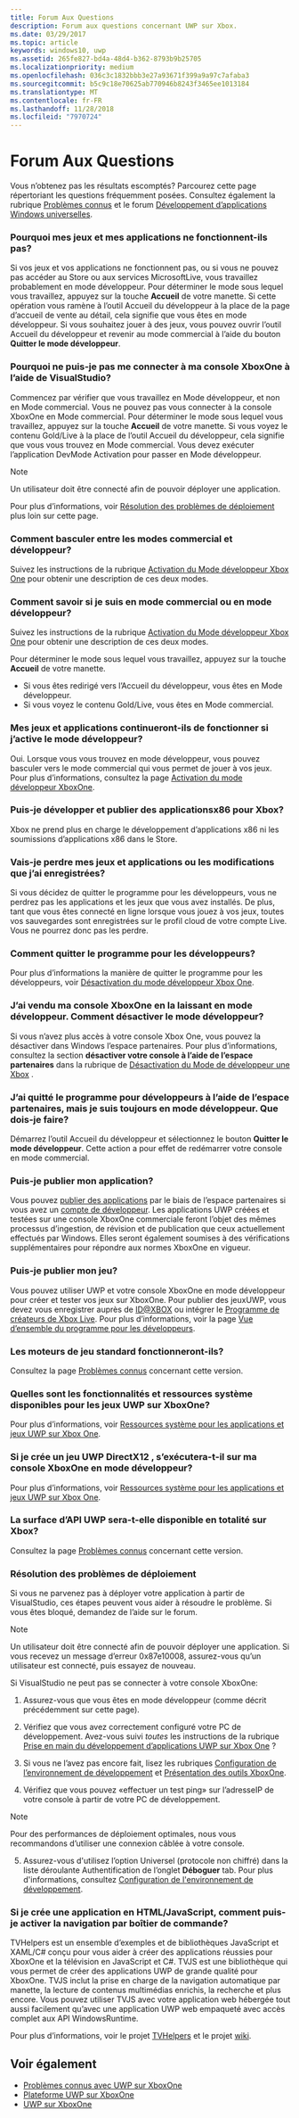 ```yaml
---
title: Forum Aux Questions
description: Forum aux questions concernant UWP sur Xbox.
ms.date: 03/29/2017
ms.topic: article
keywords: windows10, uwp
ms.assetid: 265fe827-bd4a-48d4-b362-8793b9b25705
ms.localizationpriority: medium
ms.openlocfilehash: 036c3c1832bbb3e27a93671f399a9a97c7afaba3
ms.sourcegitcommit: b5c9c18e70625ab770946b8243f3465ee1013184
ms.translationtype: MT
ms.contentlocale: fr-FR
ms.lasthandoff: 11/28/2018
ms.locfileid: "7970724"
---
```

# <a name="frequently-asked-questions"></a>Forum Aux Questions

Vous n’obtenez pas les résultats escomptés? Parcourez cette page répertoriant les questions fréquemment posées. Consultez également la rubrique [Problèmes connus](known-issues.md) et le forum [Développement d’applications Windows universelles](https://go.microsoft.com/fwlink/?linkid=839446). 

### <a name="why-arent-my-games-and-apps-working"></a>Pourquoi mes jeux et mes applications ne fonctionnent-ils pas?

Si vos jeux et vos applications ne fonctionnent pas, ou si vous ne pouvez pas accéder au Store ou aux services MicrosoftLive, vous travaillez probablement en mode développeur. Pour déterminer le mode sous lequel vous travaillez, appuyez sur la touche **Accueil** de votre manette. Si cette opération vous ramène à l’outil Accueil du développeur à la place de la page d’accueil de vente au détail, cela signifie que vous êtes en mode développeur. Si vous souhaitez jouer à des jeux, vous pouvez ouvrir l’outil Accueil du développeur et revenir au mode commercial à l’aide du bouton **Quitter le mode développeur**.

### <a name="why-cant-i-connect-to-my-xbox-one-using-visual-studio"></a>Pourquoi ne puis-je pas me connecter à ma console XboxOne à l’aide de VisualStudio?

Commencez par vérifier que vous travaillez en Mode développeur, et non en Mode commercial. Vous ne pouvez pas vous connecter à la console XboxOne en Mode commercial. Pour déterminer le mode sous lequel vous travaillez, appuyez sur la touche **Accueil** de votre manette. Si vous voyez le contenu Gold/Live à la place de l’outil Accueil du développeur, cela signifie que vous vous trouvez en Mode commercial. Vous devez exécuter l’application DevMode Activation pour passer en Mode développeur.

> [!NOTE]
> Un utilisateur doit être connecté afin de pouvoir déployer une application.

Pour plus d’informations, voir [Résolution des problèmes de déploiement](#fixing-deployment-failures) plus loin sur cette page.

### <a name="how-do-i-switch-between-retail-mode-and-developer-mode"></a>Comment basculer entre les modes commercial et développeur?

Suivez les instructions de la rubrique [Activation du Mode développeur Xbox One](devkit-activation.md) pour obtenir une description de ces deux modes.

### <a name="how-do-i-know-if-i-am-in-retail-mode-or-developer-mode"></a>Comment savoir si je suis en mode commercial ou en mode développeur?

Suivez les instructions de la rubrique [Activation du Mode développeur Xbox One](devkit-activation.md) pour obtenir une description de ces deux modes. 

Pour déterminer le mode sous lequel vous travaillez, appuyez sur la touche **Accueil** de votre manette. 
- Si vous êtes redirigé vers l’Accueil du développeur, vous êtes en Mode développeur.
- Si vous voyez le contenu Gold/Live, vous êtes en Mode commercial.

### <a name="will-my-games-and-apps-still-work-if-i-activate-developer-mode"></a>Mes jeux et applications continueront-ils de fonctionner si j’active le mode développeur?

Oui. Lorsque vous vous trouvez en mode développeur, vous pouvez basculer vers le mode commercial qui vous permet de jouer à vos jeux. Pour plus d’informations, consultez la page [Activation du mode développeur XboxOne](devkit-activation.md). 

### <a name="can-i-develop-and-publish-x86-apps-for-xbox"></a>Puis-je développer et publier des applicationsx86 pour Xbox?
Xbox ne prend plus en charge le développement d’applications x86 ni les soumissions d’applications x86 dans le Store. 

### <a name="will-i-lose-my-games-and-apps-or-saved-changes"></a>Vais-je perdre mes jeux et applications ou les modifications que j’ai enregistrées?

Si vous décidez de quitter le programme pour les développeurs, vous ne perdrez pas les applications et les jeux que vous avez installés. De plus, tant que vous êtes connecté en ligne lorsque vous jouez à vos jeux, toutes vos sauvegardes sont enregistrées sur le profil cloud de votre compte Live. Vous ne pourrez donc pas les perdre.

### <a name="how-do-i-leave-the-developer-program"></a>Comment quitter le programme pour les développeurs?

Pour plus d’informations la manière de quitter le programme pour les développeurs, voir [Désactivation du mode développeur Xbox One](devkit-deactivation.md).

### <a name="i-sold-my-xbox-one-and-left-it-in-developer-mode-how-do-i-deactivate-developer-mode"></a>J’ai vendu ma console XboxOne en la laissant en mode développeur. Comment désactiver le mode développeur?

Si vous n’avez plus accès à votre console Xbox One, vous pouvez la désactiver dans Windows l’espace partenaires. Pour plus d’informations, consultez la section **désactiver votre console à l’aide de l’espace partenaires** dans la rubrique de [Désactivation du Mode de développeur une Xbox](devkit-deactivation.md#deactivate-your-console-using-partner-center) . 

### <a name="i-left-the-developer-program-using-partner-center-but-im-in-still-developer-mode-what-do-i-do"></a>J’ai quitté le programme pour développeurs à l’aide de l’espace partenaires, mais je suis toujours en mode développeur. Que dois-je faire?

Démarrez l’outil Accueil du développeur et sélectionnez le bouton **Quitter le mode développeur**. Cette action a pour effet de redémarrer votre console en mode commercial. 

### <a name="can-i-publish-my-app"></a>Puis-je publier mon application?

Vous pouvez [publier des applications](../publish/index.md) par le biais de l’espace partenaires si vous avez un [compte de développeur](https://developer.microsoft.com/store/register). Les applications UWP créées et testées sur une console XboxOne commerciale feront l’objet des mêmes processus d’ingestion, de révision et de publication que ceux actuellement effectués par Windows. Elles seront également soumises à des vérifications supplémentaires pour répondre aux normes XboxOne en vigueur.

### <a name="can-i-publish-my-game"></a>Puis-je publier mon jeu?

Vous pouvez utiliser UWP et votre console XboxOne en mode développeur pour créer et tester vos jeux sur XboxOne. Pour publier des jeuxUWP, vous devez vous enregistrer auprès de [ID@XBOX](http://www.xbox.com/Developers/id) ou intégrer le [Programme de créateurs de Xbox Live](https://developer.microsoft.com/games/xbox/xboxlive/creator). Pour plus d’informations, voir la page [Vue d’ensemble du programme pour les développeurs](https://developer.microsoft.com/games/xbox/docs/xboxlive/get-started/developer-program-overview.html).

### <a name="will-the-standard-game-engines-work"></a>Les moteurs de jeu standard fonctionneront-ils?

Consultez la page [Problèmes connus](known-issues.md) concernant cette version.

### <a name="what-capabilities-and-system-resources-are-available-to-uwp-games-on-xbox-one"></a>Quelles sont les fonctionnalités et ressources système disponibles pour les jeux UWP sur XboxOne? 

Pour plus d’informations, voir [Ressources système pour les applications et jeux UWP sur Xbox One](system-resource-allocation.md).

### <a name="if-i-create-a-directx-12-uwp-game-will-it-run-on-my-xbox-one-in-developer-mode"></a>Si je crée un jeu UWP DirectX12 , s’exécutera-t-il sur ma console XboxOne en mode développeur?

Pour plus d’informations, voir [Ressources système pour les applications et jeux UWP sur Xbox One](system-resource-allocation.md).

### <a name="will-the-entire-uwp-api-surface-be-available-on-xbox"></a>La surface d’API UWP sera-t-elle disponible en totalité sur Xbox?

Consultez la page [Problèmes connus](known-issues.md) concernant cette version.

### <a name="fixing-deployment-failures"></a>Résolution des problèmes de déploiement

Si vous ne parvenez pas à déployer votre application à partir de VisualStudio, ces étapes peuvent vous aider à résoudre le problème. Si vous êtes bloqué, demandez de l’aide sur le forum.

> [!NOTE]
> Un utilisateur doit être connecté afin de pouvoir déployer une application. Si vous recevez un message d’erreur 0x87e10008, assurez-vous qu’un utilisateur est connecté, puis essayez de nouveau.

Si VisualStudio ne peut pas se connecter à votre console XboxOne:

1. Assurez-vous que vous êtes en mode développeur (comme décrit précédemment sur cette page).
2. Vérifiez que vous avez correctement configuré votre PC de développement. Avez-vous suivi *toutes* les instructions de la rubrique [Prise en main du développement d’applications UWP sur Xbox One](getting-started.md) ? 

3. Si vous ne l’avez pas encore fait, lisez les rubriques [Configuration de l’environnement de développement](development-environment-setup.md) et [Présentation des outils XboxOne](introduction-to-xbox-tools.md).

4. Vérifiez que vous pouvez «effectuer un test ping» sur l’adresseIP de votre console à partir de votre PC de développement.
  > [!NOTE]
  > Pour des performances de déploiement optimales, nous vous recommandons d’utiliser une connexion câblée à votre console.

5. Assurez-vous d'utilisez l’option Universel (protocole non chiffré) dans la liste déroulante Authentification de l’onglet **Déboguer** tab. Pour plus d'informations, consultez [Configuration de l'environnement de développement](development-environment-setup.md).


### <a name="if-im-building-an-app-using-htmljavascript-how-do-i-enable-gamepad-navigation"></a>Si je crée une application en HTML/JavaScript, comment puis-je activer la navigation par boîtier de commande?

TVHelpers est un ensemble d’exemples et de bibliothèques JavaScript et XAML/C# conçu pour vous aider à créer des applications réussies pour XboxOne et la télévision en JavaScript et C#. TVJS est une bibliothèque qui vous permet de créer des applications UWP de grande qualité pour XboxOne. TVJS inclut la prise en charge de la navigation automatique par manette, la lecture de contenus multimédias enrichis, la recherche et plus encore. Vous pouvez utiliser TVJS avec votre application web hébergée tout aussi facilement qu’avec une application UWP web empaqueté avec accès complet aux API WindowsRuntime.

Pour plus d’informations, voir le projet [TVHelpers](https://github.com/Microsoft/TVHelpers) et le projet [wiki](https://github.com/Microsoft/TVHelpers/wiki).

## <a name="see-also"></a>Voir également
- [Problèmes connus avec UWP sur XboxOne](known-issues.md)
- [Plateforme UWP sur XboxOne](index.md)
- [UWP sur XboxOne](index.md)
